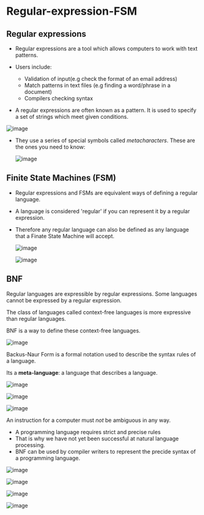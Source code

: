 # Regular-expression-FSM

## Regular expressions

- Regular expressions are a tool which allows computers to work with text patterns.

- Users include:
  - Validation of input(e.g check the format of an email address)
  - Match patterns in text files (e.g finding a word/phrase in a document)
  - Compilers checking syntax
 
- A regular expressions are often known as a pattern. It is used to specify a set of strings which meet given conditions.  

![image](https://github.com/Minwauu/Regular-expression-FSM/assets/110039102/db879c2e-d5ce-45e6-84d2-8849bb3ac3f6)

- They use a series of special symbols called *metacharacters*. These are the ones you need to know:

  ![image](https://github.com/Minwauu/Regular-expression-FSM/assets/110039102/a532face-1d3a-4e2e-afc1-a2fb71608716)

## Finite State Machines (FSM)

- Regular expressions and FSMs are equivalent ways of defining a regular language.

- A language is considered 'regular' if you can represent it by a regular expression.

- Therefore any regular language can also be defined as any language that a Finate State Machine will accept.

  ![image](https://github.com/Minwauu/Regular-expression-FSM/assets/110039102/598b8753-a57c-4a18-9b82-d1ce6261e5f4)

  ![image](https://github.com/Minwauu/Regular-expression-FSM/assets/110039102/0a04645d-8d8b-41ed-b6b7-2bc0e7ebb1a3)

## BNF

Regular languages are expressible by regular expressions. Some languages cannot be expressed by a regular expression.

The class of languages called context-free languages is more expressive than regular languages.

BNF is a way to define these context-free languages.

![image](https://github.com/Minwauu/Regular-expression-FSM/assets/110039102/d27854f9-a981-4b34-a91f-82f2a4925e24)

Backus-Naur Form is a formal notation used to describe the syntax rules of a language.

Its a **meta-language**: a language that describes a language.

![image](https://github.com/Minwauu/Regular-expression-FSM/assets/110039102/879af576-ed43-4810-917b-4db62c71b4f7)

![image](https://github.com/Minwauu/Regular-expression-FSM/assets/110039102/5936c402-ab42-403d-8155-3ffda5b0f074)

![image](https://github.com/Minwauu/Regular-expression-FSM/assets/110039102/23d1c044-3e05-4780-812e-4c6d624e3a8b)

An instruction for a computer must *not* be ambiguous in any way. 
 - A programming language requires strict and precise rules
 - That is why we have not yet been successful at natural language processing.
 - BNF can be used by compiler writers to represent the precide syntax of a programming language.

![image](https://github.com/Minwauu/Regular-expression-FSM/assets/110039102/2bb7475f-4dac-455b-a387-0442299ab0f3)

![image](https://github.com/Minwauu/Regular-expression-FSM/assets/110039102/56025459-d681-4e8c-abfd-3d777489e052)

![image](https://github.com/Minwauu/Regular-expression-FSM/assets/110039102/74b1cbd8-21d3-4f76-a2bb-1baa9d8337b9)

![image](https://github.com/Minwauu/Regular-expression-FSM/assets/110039102/c52141c7-0f43-4854-b5fa-df7b758a809d)









  
